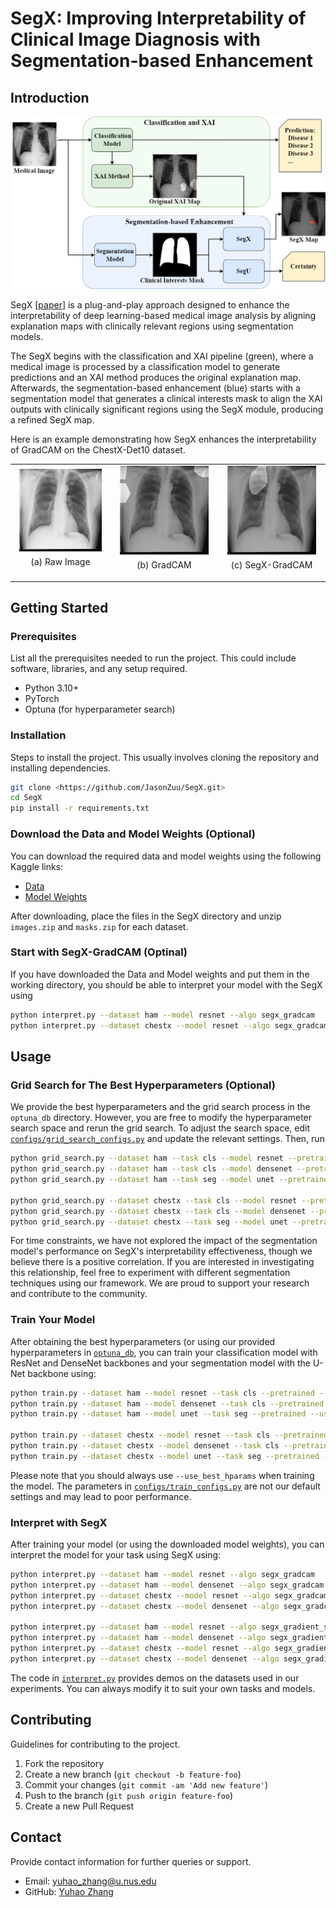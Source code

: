 # SegX: Improving Interpretability of Clinical Image Diagnosis with Segmentation-based Enhancement

## Introduction
![SegX Illustration](img/Method%20Overall.png) 

SegX [[paper](https://arxiv.org/abs/2502.10296)] is a plug-and-play approach designed to enhance the interpretability of deep learning-based medical image analysis by aligning explanation maps with clinically relevant regions using segmentation models. 

The SegX begins with the classification and XAI pipeline (green), where a medical image is processed by a classification model to generate predictions and an XAI method produces the original explanation map. Afterwards, the segmentation-based enhancement (blue) starts with a segmentation model that generates a clinical interests mask to align the XAI outputs with clinically significant regions using the SegX module, producing a refined SegX map.

Here is an example demonstrating how SegX enhances the interpretability of GradCAM on the ChestX-Det10 dataset.

<table>
  <tr>
    <td style="text-align: center;">
      <img src="img/chestx_36223.png" alt="raw" style="width: 90%;">
      <p style="margin-top: 5px; font-size: 14px;">(a) Raw Image</p>
    </td>
    <td style="text-align: center;">
      <img src="img/chestx_36223_gradcam.png" alt="GradCAM" style="width: 90%;">
      <p style="margin-top: 5px; font-size: 14px;">(b) GradCAM</p>
    </td>
    <td style="text-align: center;">
      <img src="img/chestx_36223_segx_gradcam.png" alt="SegX-GradCAM" style="width: 90%;">
      <p style="margin-top: 5px; font-size: 14px;">(c) SegX-GradCAM</p>
    </td>
  </tr>
</table>


## Getting Started

### Prerequisites

List all the prerequisites needed to run the project. This could include software, libraries, and any setup required.

- Python 3.10+
- PyTorch
- Optuna (for hyperparameter search)


### Installation
Steps to install the project. This usually involves cloning the repository and installing dependencies.

```bash
git clone <https://github.com/JasonZuu/SegX.git>
cd SegX
pip install -r requirements.txt
```

### Download the Data and Model Weights (Optional)
You can download the required data and model weights using the following Kaggle links:
+ [Data](https://www.kaggle.com/datasets/mingchengzhu/segx-used-datasets)
+ [Model Weights](https://www.kaggle.com/datasets/mingchengzhu/segx-model-weights)

After downloading, place the files in the SegX directory and unzip `images.zip` and `masks.zip` for each dataset.

### Start with SegX-GradCAM (Optinal)
If you have downloaded the Data and Model weights and put them in the working directory, you should be able to interpret your model with the SegX using

```bash
python interpret.py --dataset ham --model resnet --algo segx_gradcam
python interpret.py --dataset chestx --model resnet --algo segx_gradcam
```

## Usage

### Grid Search for The Best Hyperparameters (Optional)
We provide the best hyperparameters and the grid search process in the `optuna_db` directory. However, you are free to modify the hyperparameter search space and rerun the grid search. To adjust the search space, edit [`configs/grid_search_configs.py`](configs/grid_search_configs.py) and update the relevant settings. Then, run

```bash
python grid_search.py --dataset ham --task cls --model resnet --pretrained
python grid_search.py --dataset ham --task cls --model densenet --pretrained
python grid_search.py --dataset ham --task seg --model unet --pretrained

python grid_search.py --dataset chestx --task cls --model resnet --pretrained
python grid_search.py --dataset chestx --task cls --model densenet --pretrained
python grid_search.py --dataset chestx --task seg --model unet --pretrained
```

For time constraints, we have not explored the impact of the segmentation model's performance on SegX's interpretability effectiveness, though we believe there is a positive correlation. If you are interested in investigating this relationship, feel free to experiment with different segmentation techniques using our framework. We are proud to support your research and contribute to the community.

### Train Your Model
After obtaining the best hyperparameters (or using our provided hyperparameters in [`optuna_db`](optuna_db), you can train your classification model with ResNet and DenseNet backbones and your segmentation model with the U-Net backbone using:

```bash
python train.py --dataset ham --model resnet --task cls --pretrained --use_best_hparams
python train.py --dataset ham --model densenet --task cls --pretrained --use_best_hparams
python train.py --dataset ham --model unet --task seg --pretrained --use_best_hparams

python train.py --dataset chestx --model resnet --task cls --pretrained --use_best_hparams
python train.py --dataset chestx --model densenet --task cls --pretrained --use_best_hparams
python train.py --dataset chestx --model unet --task seg --pretrained --use_best_hparams
```

Please note that you should always use `--use_best_hparams` when training the model. The parameters in [`configs/train_configs.py`](configs/train_configs.py) are not our default settings and may lead to poor performance.

### Interpret with SegX
After training your model (or using the downloaded model weights), you can interpret the model for your task using SegX using:

```bash
python interpret.py --dataset ham --model resnet --algo segx_gradcam
python interpret.py --dataset ham --model densenet --algo segx_gradcam
python interpret.py --dataset chestx --model resnet --algo segx_gradcam
python interpret.py --dataset chestx --model densenet --algo segx_gradcam

python interpret.py --dataset ham --model resnet --algo segx_gradient_shap
python interpret.py --dataset ham --model densenet --algo segx_gradient_shap
python interpret.py --dataset chestx --model resnet --algo segx_gradient_shap
python interpret.py --dataset chestx --model densenet --algo segx_gradient_shap
```

The code in [`interpret.py`](interpret.py) provides demos on the datasets used in our experiments. You can always modify it to suit your own tasks and models.

## Contributing

Guidelines for contributing to the project.

1. Fork the repository
2. Create a new branch (`git checkout -b feature-foo`)
3. Commit your changes (`git commit -am 'Add new feature'`)
4. Push to the branch (`git push origin feature-foo`)
5. Create a new Pull Request


## Contact

Provide contact information for further queries or support.

- Email: yuhao_zhang@u.nus.edu
- GitHub: [Yuhao Zhang](https://github.com/haozizizizi)
